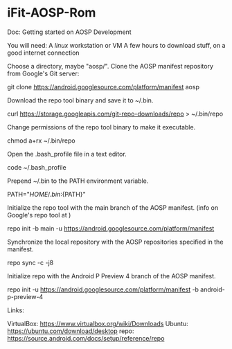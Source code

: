 # iFit-AOSP-Rom

Doc: Getting started on AOSP Development

You will need:
A _linux_ workstation or VM
A few hours to download stuff, on a good internet connection

Choose a directory, maybe "aosp/". Clone the AOSP manifest repository from Google's Git server:

git clone https://android.googlesource.com/platform/manifest aosp

Download the repo tool binary and save it to ~/.bin.

curl https://storage.googleapis.com/git-repo-downloads/repo > ~/.bin/repo

Change permissions of the repo tool binary to make it executable.

chmod a+rx ~/.bin/repo

Open the .bash_profile file in a text editor.

code ~/.bash_profile

Prepend ~/.bin to the PATH environment variable.

PATH="${HOME}/.bin:${PATH}"

Initialize the repo tool with the main branch of the AOSP manifest. (info on Google's repo tool at )

repo init -b main -u https://android.googlesource.com/platform/manifest

Synchronize the local repository with the AOSP repositories specified in the manifest.

repo sync -c -j8

Initialize repo with the Android P Preview 4 branch of the AOSP manifest.

repo init -u https://android.googlesource.com/platform/manifest -b android-p-preview-4

Links:

VirtualBox: https://www.virtualbox.org/wiki/Downloads
Ubuntu: https://ubuntu.com/download/desktop
repo: https://source.android.com/docs/setup/reference/repo